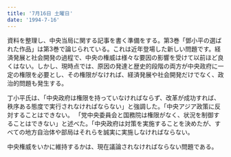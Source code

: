 ```yaml
---
title: '7月16日 土曜日'
date: '1994-7-16'
---
```


資料を整理し、中央当局に関する記事を書く準備をする。第3巻「鄧小平の選ばれた作品」は第3巻で論じられている。これは近年登場した新しい問題です。経済発展と社会開発の過程で、中央の権威は様々な要因の影響を受けて以前ほど良くはない。しかし、現時点では、原因の発達と歴史的段階の両方が中央政府に一定の権限を必要とし、その権限がなければ、経済発展や社会開発だけでなく、政治的問題も発生する。

丁小平氏は、「中央政府は権限を持っていなければならず、改革が成功すれば、秩序ある態度で実行されなければならない」と強調した。「中央アジア政策に反対することはできない。 「党中央委員会と国務院は権限がなく、状況を制御することはできない」と述べた。「中央政府は対策を実施することを決めたが、すべての地方自治体や部局はそれらを誠実に実施しなければならない。

中央権威をいかに維持するかは、現在議論されなければならない問題である。

